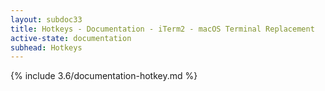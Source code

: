 ```yaml
---
layout: subdoc33
title: Hotkeys - Documentation - iTerm2 - macOS Terminal Replacement
active-state: documentation
subhead: Hotkeys
---
```

{% include 3.6/documentation-hotkey.md %}

